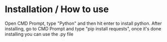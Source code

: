 # Installation / How to use
Open CMD Prompt, type "Python" and then hit enter to install python.
After installing, go to CMD Prompt and type "pip install requests", once it's done installing you can use the .py file
